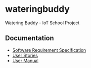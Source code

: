 # wateringbuddy
Watering Buddy - IoT School Project 

## Documentation
- [Software Requirement Specification](docs/specifications.md)
- [User Stories](docs/userstories.md)
- [User Manual](docs/manual.md)
